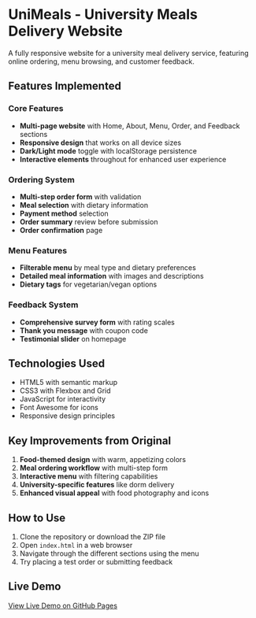 # UniMeals - University Meals Delivery Website

A fully responsive website for a university meal delivery service, featuring online ordering, menu browsing, and customer feedback.

## Features Implemented

### Core Features
- **Multi-page website** with Home, About, Menu, Order, and Feedback sections
- **Responsive design** that works on all device sizes
- **Dark/Light mode** toggle with localStorage persistence
- **Interactive elements** throughout for enhanced user experience

### Ordering System
- **Multi-step order form** with validation
- **Meal selection** with dietary information
- **Payment method** selection
- **Order summary** review before submission
- **Order confirmation** page

### Menu Features
- **Filterable menu** by meal type and dietary preferences
- **Detailed meal information** with images and descriptions
- **Dietary tags** for vegetarian/vegan options

### Feedback System
- **Comprehensive survey form** with rating scales
- **Thank you message** with coupon code
- **Testimonial slider** on homepage

## Technologies Used
- HTML5 with semantic markup
- CSS3 with Flexbox and Grid
- JavaScript for interactivity
- Font Awesome for icons
- Responsive design principles

## Key Improvements from Original
1. **Food-themed design** with warm, appetizing colors
2. **Meal ordering workflow** with multi-step form
3. **Interactive menu** with filtering capabilities
4. **University-specific features** like dorm delivery
5. **Enhanced visual appeal** with food photography and icons

## How to Use
1. Clone the repository or download the ZIP file
2. Open `index.html` in a web browser
3. Navigate through the different sections using the menu
4. Try placing a test order or submitting feedback

## Live Demo
[View Live Demo on GitHub Pages](https://yourusername.github.io/unimeals)